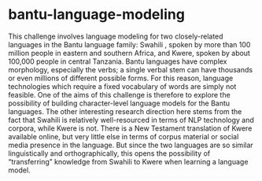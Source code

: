 # bantu-language-modeling
This challenge involves language modeling for two closely-related languages in the Bantu language family: Swahili , spoken by more than 100 million people in eastern and southern Africa, and Kwere, spoken by about 100,000 people in central Tanzania.  Bantu languages have complex morphology, especially the verbs; a single verbal stem can have thousands or even millions of different possible forms. For this reason, language technologies which require a fixed vocabulary of words are simply not feasible. One of the aims of this challenge is therefore to explore the possibility of building character-level language models for the Bantu languages. The other interesting research direction here stems from the fact that Swahili is relatively well-resourced in terms of NLP technology and corpora, while Kwere is not. There is a New Testament translation of Kwere available online, but very little else in terms of corpus material or social media presence in the language. But since the two languages are so similar linguistically and orthographically, this opens the possibility of “transferring” knowledge from Swahili to Kwere when learning a language model.
